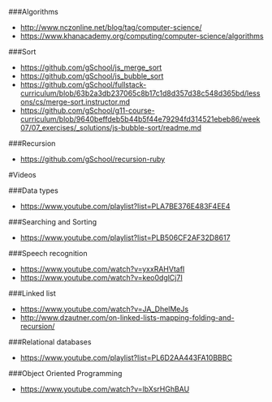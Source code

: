 ###Algorithms
* http://www.nczonline.net/blog/tag/computer-science/
* https://www.khanacademy.org/computing/computer-science/algorithms

###Sort
* https://github.com/gSchool/js_merge_sort
* https://github.com/gSchool/js_bubble_sort
* https://github.com/gSchool/fullstack-curriculum/blob/63b2a3db237065c8b17c1d8d357d38c548d365bd/lessons/cs/merge-sort.instructor.md
* https://github.com/gSchool/g11-course-curriculum/blob/9640beffdeb5b44b5f44e79294fd314521ebeb86/week07/07_exercises/_solutions/js-bubble-sort/readme.md


###Recursion

* https://github.com/gSchool/recursion-ruby


#Videos

###Data types
* https://www.youtube.com/playlist?list=PLA7BE376E483F4EE4

###Searching and Sorting
* https://www.youtube.com/playlist?list=PLB506CF2AF32D8617

###Speech recognition
* https://www.youtube.com/watch?v=yxxRAHVtafI
* https://www.youtube.com/watch?v=keo0dglCj7I


###Linked list
* https://www.youtube.com/watch?v=JA_DhelMeJs
* http://www.dzautner.com/on-linked-lists-mapping-folding-and-recursion/

###Relational databases
* https://www.youtube.com/playlist?list=PL6D2AA443FA10BBBC

###Object Oriented Programming
* https://www.youtube.com/watch?v=lbXsrHGhBAU
